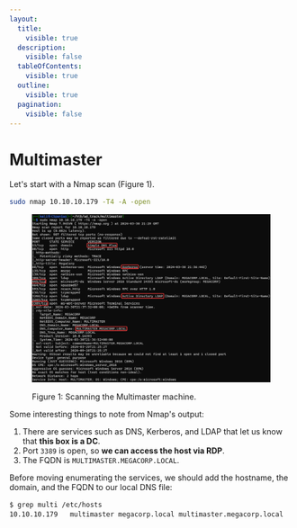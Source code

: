 ```yaml
---
layout:
  title:
    visible: true
  description:
    visible: false
  tableOfContents:
    visible: true
  outline:
    visible: true
  pagination:
    visible: false
---
```


# Multimaster

Let's start with a Nmap scan (Figure 1).

```bash
sudo nmap 10.10.10.179 -T4 -A -open
```

<figure><img src="../../../.gitbook/assets/multimaster_nmap.png" alt=""><figcaption><p>Figure 1: Scanning the Multimaster machine.</p></figcaption></figure>

Some interesting things to note from Nmap's output:

1. There are services such as DNS, Kerberos, and LDAP that let us know that **this box is a DC**.
2. Port `3389` is open, so **we can access the host via RDP**.
3. The FQDN is `MULTIMASTER.MEGACORP.LOCAL`.

Before moving enumerating the services, we should add the hostname, the domain, and the FQDN to our local DNS file:

```bash
$ grep multi /etc/hosts
10.10.10.179   multimaster megacorp.local multimaster.megacorp.local
```
